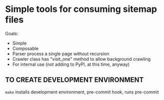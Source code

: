 # Simple tools for consuming sitemap files

Goals:
* Simple
* Composable
* Parser process a single page without recursion
* Crawler class has "visit_one" method to allow background crawling
* For internal use (not adding to PyPI, at this time, anyway)

## TO CREATE DEVELOPMENT ENVIRONMENT

`make` installs development environment, pre-commit hook, runs pre-commit
